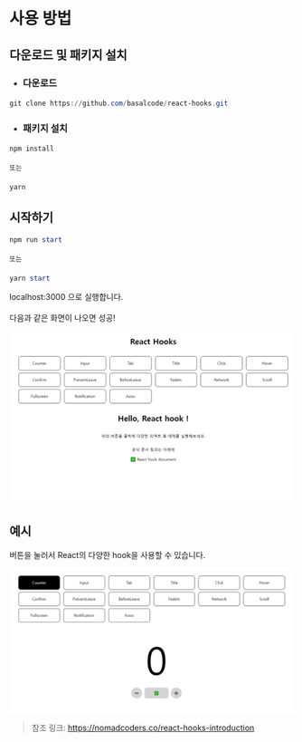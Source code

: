 사용 방법
===
다운로드 및 패키지 설치
---
* ### 다운로드

```PowerShell
git clone https://github.com/basalcode/react-hooks.git
```
* ### 패키지 설치
```PowerShell
npm install

또는

yarn
```
시작하기
---
```PowerShell
npm run start

또는

yarn start
```

localhost:3000 으로 실행합니다.<br />
<br />
다음과 같은 화면이 나오면 성공!<br />

<img src="./public/readme/executionResult.png" alt="실행 결과" /><br />

예시
---

버튼을 눌러서 React의 다양한 hook을 사용할 수 있습니다.

<img src="./public/readme/example.png" alt="예시" /><br />

> 참조 링크: https://nomadcoders.co/react-hooks-introduction<br />